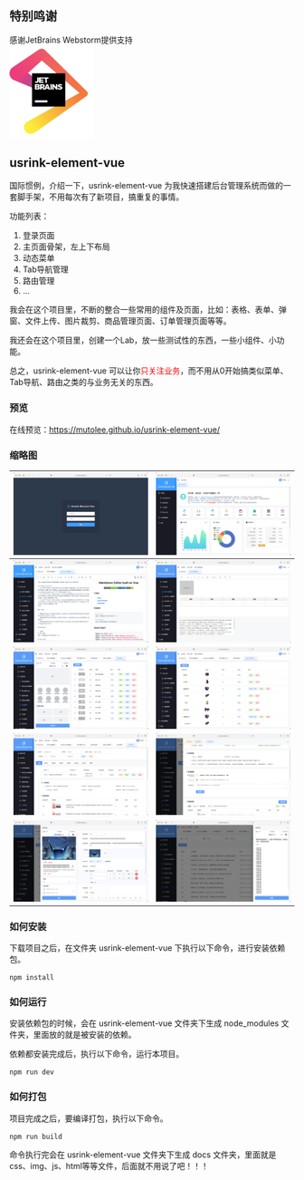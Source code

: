 ## 特别鸣谢 
感谢JetBrains Webstorm提供支持<br>
<img src="https://github.com/mutolee/usrink-element-vue/blob/branch-develop/public/res/imgs/Jet.png?raw=true" width=150>

## usrink-element-vue

国际惯例，介绍一下，usrink-element-vue 为我快速搭建后台管理系统而做的一套脚手架，不用每次有了新项目，搞重复的事情。

功能列表：
1. 登录页面
2. 主页面骨架，左上下布局
3. 动态菜单
4. Tab导航管理
5. 路由管理
6. ...

我会在这个项目里，不断的整合一些常用的组件及页面，比如：表格、表单、弹窗、文件上传、图片裁剪、商品管理页面、订单管理页面等等。

我还会在这个项目里，创建一个Lab，放一些测试性的东西，一些小组件、小功能。

总之，usrink-element-vue 可以让你<span style="color: red">只关注业务</span>，而不用从0开始搞类似菜单、Tab导航、路由之类的与业务无关的东西。

### 预览

在线预览：https://mutolee.github.io/usrink-element-vue/

### 缩略图
| <img src="https://github.com/mutolee/usrink-element-vue/blob/branch-develop/public/res/imgs/thumb/thumb_1.png?raw=true"> | <img src="https://github.com/mutolee/usrink-element-vue/blob/branch-develop/public/res/imgs/thumb/thumb_2.png?raw=true">  |
|--------------------------------------------------------------------------------------------------------------------------|---------------------------------------------------------------------------------------------------------------------------|
| <img src="https://github.com/mutolee/usrink-element-vue/blob/branch-develop/public/res/imgs/thumb/thumb_3.png?raw=true"> | <img src="https://github.com/mutolee/usrink-element-vue/blob/branch-develop/public/res/imgs/thumb/thumb_4.jpg?raw=true">  | 
| <img src="https://github.com/mutolee/usrink-element-vue/blob/branch-develop/public/res/imgs/thumb/thumb_5.jpg?raw=true"> | <img src="https://github.com/mutolee/usrink-element-vue/blob/branch-develop/public/res/imgs/thumb/thumb_6.jpg?raw=true">  | 
| <img src="https://github.com/mutolee/usrink-element-vue/blob/branch-develop/public/res/imgs/thumb/thumb_7.jpg?raw=true"> | <img src="https://github.com/mutolee/usrink-element-vue/blob/branch-develop/public/res/imgs/thumb/thumb_8.jpg?raw=true">  | 
| <img src="https://github.com/mutolee/usrink-element-vue/blob/branch-develop/public/res/imgs/thumb/thumb_9.jpg?raw=true"> | <img src="https://github.com/mutolee/usrink-element-vue/blob/branch-develop/public/res/imgs/thumb/thumb_10.jpg?raw=true"> | 

### 如何安装

下载项目之后，在文件夹 usrink-element-vue 下执行以下命令，进行安装依赖包。

```
npm install
```

### 如何运行

安装依赖包的时候，会在 usrink-element-vue 文件夹下生成 node_modules 文件夹，里面放的就是被安装的依赖。

依赖都安装完成后，执行以下命令，运行本项目。

```
npm run dev
```

### 如何打包

项目完成之后，要编译打包，执行以下命令。

```
npm run build
```

命令执行完会在 usrink-element-vue 文件夹下生成 docs 文件夹，里面就是css、img、js、html等等文件，后面就不用说了吧！！！


